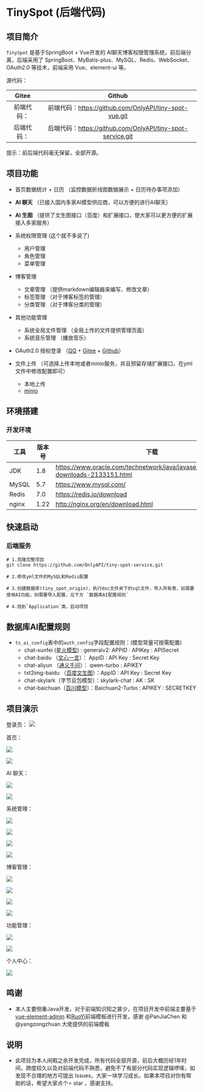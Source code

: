 # TinySpot  (后端代码)

## 项目简介

`TinySpot` 是基于SpringBoot + Vue开发的 AI聊天博客权限管理系统，前后端分离，后端采用了 SpringBoot、MyBatis-plus、MySQL、Redis、WebSocket、OAuth2.0 等技术，前端采用 Vue、element-ui 等。



源代码：

|   Gitee    |                        Github                         |
| :--------: |:-----------------------------------------------------:|
| 前端代码： |   前端代码：https://github.com/OnlyAPI/tiny-spot-vue.git  |
| 后端代码： | 后端代码：https://github.com/OnlyAPI/tiny-spot-service.git |

提示：前后端代码毫无保留，全部开源。



## 项目功能

- 首页数据统计 + 日历 （监控数据折线图数据展示 + 日历待办事项添加）
- **AI 聊天** （已接入国内多家AI模型供应商，可以方便的进行AI聊天）
- **AI 生图** （提供了文生图接口（百度）和扩展接口，使大家可以更方便的扩展接入多家服务）
- 系统权限管理 (这个就不多说了)
  - 用户管理
  - 角色管理
  - 菜单管理
- 博客管理
  - 文章管理 （提供markdown编辑器来编写、修改文章）
  - 标签管理 （对于博客标签的管理）
  - 分类管理 （对于博客分类的管理）
- 其他功能管理
  - 系统全局文件管理 （全局上传的文件提供管理页面）
  - 系统音乐管理 （播放音乐）

- OAuth2.0 授权登录 （[QQ](https://wiki.connect.qq.com/%E6%8E%88%E6%9D%83%E7%99%BB%E5%BD%95) + [Gitee](https://gitee.com/api/v5/oauth_doc#/) + [Github](https://docs.github.com/zh/apps/oauth-apps/building-oauth-apps/authorizing-oauth-apps#web-application-flow)）
- 文件上传 （可选择上传本地或者minio服务，并且预留存储扩展接口，在yml文件中修改配置即可）
  - 本地上传
  - [minio](https://github.com/minio/minio)



## 环境搭建

### 开发环境

| 工具 | 版本号 | 下载                                                         |
| -- | ------ | ------------------------------------------------------------ |
| JDK | 1.8    | https://www.oracle.com/technetwork/java/javase/downloads/jdk8-downloads-2133151.html |
| MySQL | 5.7    | https://www.mysql.com/                                       |
| Redis | 7.0    | https://redis.io/download                                    |
| nginx | 1.22   | http://nginx.org/en/download.html                            |



## 快速启动

### 后端服务

```
# 1.克隆完整项目
git clone https://github.com/OnlyAPI/tiny-spot-service.git

# 2.修改yml文件的MySQL和Redis配置

# 3.创建数据库(tiny_spot_origin)，执行doc文件夹下的sql文件，导入所有表，如需要使用AI功能，则需要导入配置，见下方 `数据库AI配置规则`

# 4.找到`Application`类，启动项目
```


## 数据库AI配置规则

- `ts_ai_config`表中的`auth_config`字段配置规则：(模型常量可按需配置)
  - chat-xunfei ([星火模型](https://www.xfyun.cn/doc/spark/Web.html)) :   generalv2:  APPID : APIKey : APISecret
  - chat-baidu （[文心一言](https://cloud.baidu.com/doc/WENXINWORKSHOP/s/Slfmc9dds)）： AppID : API Key : Secret Key
  - chat-aliyun （[通义千问](https://help.aliyun.com/zh/dashscope/developer-reference/api-details)）： qwen-turbo : APIKEY
  - txt2img-baidu （[百度文生图](https://cloud.baidu.com/doc/WENXINWORKSHOP/s/Slfmc9dds)）：AppID : API Key : Secret Key
  - chat-skylark（字节豆包模型）：skylark-chat : AK : SK
  - chat-baichuan（[百川模型](https://platform.baichuan-ai.com/docs/api)）：Baichuan2-Turbo : APIKEY : SECRETKEY



## 项目演示

登录页：
![](README.assets/1705386597917.png)

首页：

![](README.assets/72e9b9fda6498a622a5be8f749634a2.png)

![](README.assets/3fb842540d2a602ce4f56c9db02299e.png)





AI 聊天：

<img src="README.assets/dc56b8e55620367342cd18348051e99.png"/>

![](README.assets/aff4e244f1b1636512689130b4c21ef.png)





系统管理：

![](README.assets/3bcd44bb36da99b07ed95e792fa54d5.png)

![](README.assets/1c795e38cb7fa75212cbafe9ac7a9b7.png)

![](README.assets/16c862cfdb18e4ece24a0b0f5c22774.png)

![](README.assets/8f8fd92ad1cce85527544664d509942.png)



博客管理：

![](README.assets/599d1279f85c74ee6883e7faa0ae333.png)

![](README.assets/9f05b77496352638188408e04623bf8.png)

![](README.assets/8947008865956f58800564a9f153901.png)

![](README.assets/16c862cfdb18e4ece24a0b0f5c22776.png)



功能管理：

![](README.assets/d9310a990d1d2436f4caaad4c81a5b9.png)

![](README.assets/7f261ecdcdb899f8b25268bb8939645.png)



个人中心：

![](README.assets/03ef4c1a523e0c3a5f4c56149c3ed07.png)



## 鸣谢

- 本人主要侧重Java开发，对于前端知识知之甚少，在项目开发中前端主要基于[vue-element-admin](https://github.com/PanJiaChen/Vue-element-admin) 和[RuoYi](https://github.com/yangzongzhuan/RuoYi)前端模板进行开发，感谢 @PanJiaChen 和 @yangzongzhuan 大佬提供的前端模板



## 说明

- 此项目为本人闲暇之余开发完成，所有代码全部开源，前后大概历经1年时间，跨度较久以及对前端代码不熟悉，避免不了有部分代码实现逻辑啰嗦，如发现不合理的地方可提出 Issues，大家一块学习成长。如果本项目对你有帮助的话，希望大家点个⭐ star ，感谢支持。